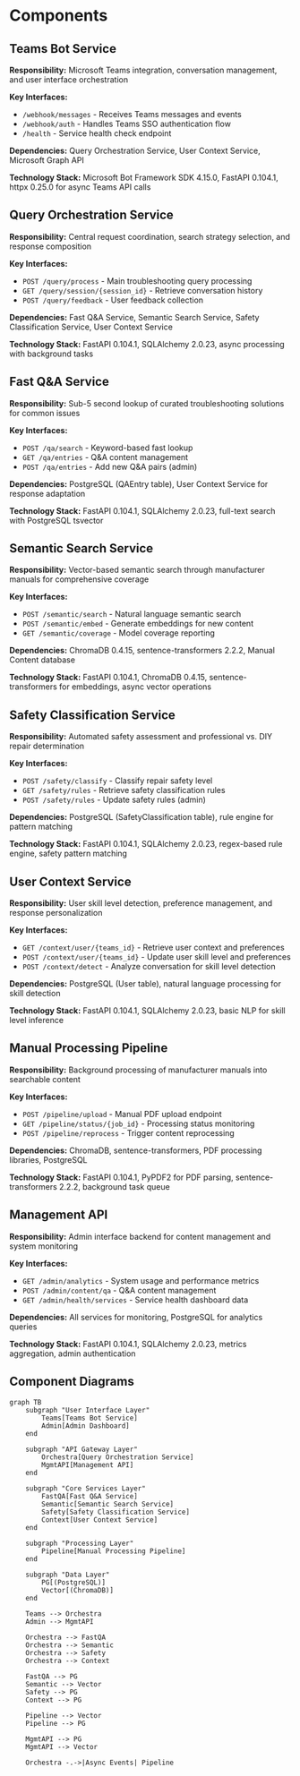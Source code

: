 # Components

## Teams Bot Service
**Responsibility:** Microsoft Teams integration, conversation management, and user interface orchestration

**Key Interfaces:**
- `/webhook/messages` - Receives Teams messages and events
- `/webhook/auth` - Handles Teams SSO authentication flow
- `/health` - Service health check endpoint

**Dependencies:** Query Orchestration Service, User Context Service, Microsoft Graph API

**Technology Stack:** Microsoft Bot Framework SDK 4.15.0, FastAPI 0.104.1, httpx 0.25.0 for async Teams API calls

## Query Orchestration Service
**Responsibility:** Central request coordination, search strategy selection, and response composition

**Key Interfaces:**
- `POST /query/process` - Main troubleshooting query processing
- `GET /query/session/{session_id}` - Retrieve conversation history
- `POST /query/feedback` - User feedback collection

**Dependencies:** Fast Q&A Service, Semantic Search Service, Safety Classification Service, User Context Service

**Technology Stack:** FastAPI 0.104.1, SQLAlchemy 2.0.23, async processing with background tasks

## Fast Q&A Service
**Responsibility:** Sub-5 second lookup of curated troubleshooting solutions for common issues

**Key Interfaces:**
- `POST /qa/search` - Keyword-based fast lookup
- `GET /qa/entries` - Q&A content management
- `POST /qa/entries` - Add new Q&A pairs (admin)

**Dependencies:** PostgreSQL (QAEntry table), User Context Service for response adaptation

**Technology Stack:** FastAPI 0.104.1, SQLAlchemy 2.0.23, full-text search with PostgreSQL tsvector

## Semantic Search Service
**Responsibility:** Vector-based semantic search through manufacturer manuals for comprehensive coverage

**Key Interfaces:**
- `POST /semantic/search` - Natural language semantic search
- `POST /semantic/embed` - Generate embeddings for new content
- `GET /semantic/coverage` - Model coverage reporting

**Dependencies:** ChromaDB 0.4.15, sentence-transformers 2.2.2, Manual Content database

**Technology Stack:** FastAPI 0.104.1, ChromaDB 0.4.15, sentence-transformers for embeddings, async vector operations

## Safety Classification Service
**Responsibility:** Automated safety assessment and professional vs. DIY repair determination

**Key Interfaces:**
- `POST /safety/classify` - Classify repair safety level
- `GET /safety/rules` - Retrieve safety classification rules
- `POST /safety/rules` - Update safety rules (admin)

**Dependencies:** PostgreSQL (SafetyClassification table), rule engine for pattern matching

**Technology Stack:** FastAPI 0.104.1, SQLAlchemy 2.0.23, regex-based rule engine, safety pattern matching

## User Context Service
**Responsibility:** User skill level detection, preference management, and response personalization

**Key Interfaces:**
- `GET /context/user/{teams_id}` - Retrieve user context and preferences
- `POST /context/user/{teams_id}` - Update user skill level and preferences
- `POST /context/detect` - Analyze conversation for skill level detection

**Dependencies:** PostgreSQL (User table), natural language processing for skill detection

**Technology Stack:** FastAPI 0.104.1, SQLAlchemy 2.0.23, basic NLP for skill level inference

## Manual Processing Pipeline
**Responsibility:** Background processing of manufacturer manuals into searchable content

**Key Interfaces:**
- `POST /pipeline/upload` - Manual PDF upload endpoint
- `GET /pipeline/status/{job_id}` - Processing status monitoring
- `POST /pipeline/reprocess` - Trigger content reprocessing

**Dependencies:** ChromaDB, sentence-transformers, PDF processing libraries, PostgreSQL

**Technology Stack:** FastAPI 0.104.1, PyPDF2 for PDF parsing, sentence-transformers 2.2.2, background task queue

## Management API
**Responsibility:** Admin interface backend for content management and system monitoring

**Key Interfaces:**
- `GET /admin/analytics` - System usage and performance metrics
- `POST /admin/content/qa` - Q&A content management
- `GET /admin/health/services` - Service health dashboard data

**Dependencies:** All services for monitoring, PostgreSQL for analytics queries

**Technology Stack:** FastAPI 0.104.1, SQLAlchemy 2.0.23, metrics aggregation, admin authentication

## Component Diagrams

```mermaid
graph TB
    subgraph "User Interface Layer"
        Teams[Teams Bot Service]
        Admin[Admin Dashboard]
    end
    
    subgraph "API Gateway Layer"
        Orchestra[Query Orchestration Service]
        MgmtAPI[Management API]
    end
    
    subgraph "Core Services Layer"
        FastQA[Fast Q&A Service]
        Semantic[Semantic Search Service]
        Safety[Safety Classification Service]
        Context[User Context Service]
    end
    
    subgraph "Processing Layer"
        Pipeline[Manual Processing Pipeline]
    end
    
    subgraph "Data Layer"
        PG[(PostgreSQL)]
        Vector[(ChromaDB)]
    end
    
    Teams --> Orchestra
    Admin --> MgmtAPI
    
    Orchestra --> FastQA
    Orchestra --> Semantic
    Orchestra --> Safety
    Orchestra --> Context
    
    FastQA --> PG
    Semantic --> Vector
    Safety --> PG
    Context --> PG
    
    Pipeline --> Vector
    Pipeline --> PG
    
    MgmtAPI --> PG
    MgmtAPI --> Vector
    
    Orchestra -.->|Async Events| Pipeline
```
